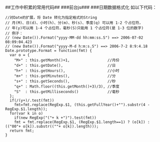 ##工作中积累的常用代码##
###前台js###
###日期数据格式化 
如以下代码：  

	//对Date的扩展，将 Date 转化为指定格式的String 
	// 月(M)、日(d)、小时(h)、分(m)、秒(s)、季度(q) 可以用 1-2 个占位符， 
	// 年(y)可以用 1-4 个占位符，毫秒(S)只能用 1 个占位符(是 1-3 位的数字) 
	// 例子： 
	// (new Date()).Format("yyyy-MM-dd hh:mm:ss.S") ==> 2006-07-02 08:09:04.423 
	// (new Date()).Format("yyyy-M-d h:m:s.S") ==> 2006-7-2 8:9:4.18 
	Date.prototype.Format = function(fmt) {
	  var o = { 
	    "M+" : this.getMonth()+1,                 //月份 
	    "d+" : this.getDate(),                    //日 
	    "h+" : this.getHours(),                   //小时 
	    "m+" : this.getMinutes(),                 //分 
	    "s+" : this.getSeconds(),                 //秒 
	    "q+" : Math.floor((this.getMonth()+3)/3), //季度 
	    "S"  : this.getMilliseconds()             //毫秒 
	  }; 
	  if(/(y+)/.test(fmt)) 
	    fmt=fmt.replace(RegExp.$1, (this.getFullYear()+"").substr(4 - RegExp.$1.length)); 
	  for(var k in o) 
	    if(new RegExp("("+ k +")").test(fmt)) 
	  	fmt = fmt.replace(RegExp.$1, (RegExp.$1.length==1) ? (o[k]) : (("00"+ o[k]).substr((""+ o[k]).length))); 
	  return fmt; 
	}
